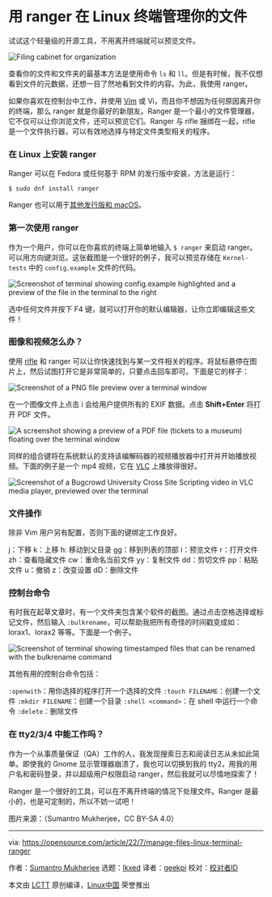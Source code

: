 [#]: subject: "Manage your files in your Linux terminal with ranger"
[#]: via: "https://opensource.com/article/22/7/manage-files-linux-terminal-ranger"
[#]: author: "Sumantro Mukherjee https://opensource.com/users/sumantro"
[#]: collector: "lkxed"
[#]: translator: "geekpi"
[#]: reviewer: " "
[#]: publisher: " "
[#]: url: " "

用 ranger 在 Linux 终端管理你的文件
======
试试这个轻量级的开源工具，不用离开终端就可以预览文件。

![Filing cabinet for organization][1]

查看你的文件和文件夹的最基本方法是使用命令 `ls` 和 `ll`。但是有时候，我不仅想看到文件的元数据，还想一目了然地看到文件的内容。为此，我使用 ranger。

如果你喜欢在控制台中工作，并使用 [Vim][2] 或 Vi，而且你不想因为任何原因离开你的终端，那么 ranger 就是你最好的新朋友。Ranger 是一个最小的文件管理器，它不仅可以让你浏览文件，还可以预览它们。Ranger 与 rifle 捆绑在一起，rifle 是一个文件执行器，可以有效地选择与特定文件类型相关的程序。

### 在 Linux 上安装 ranger

Ranger 可以在 Fedora 或任何基于 RPM 的发行版中安装，方法是运行：

```
$ sudo dnf install ranger
```

Ranger 也可以用于[其他发行版和 macOS][3]。

### 第一次使用 ranger

作为一个用户，你可以在你喜欢的终端上简单地输入 `$ ranger` 来启动 ranger。可以用方向键浏览。这张截图是一个很好的例子，我可以预览存储在 `Kernel-tests` 中的 `config.example` 文件的代码。

![Screenshot of terminal showing config.example highlighted and a preview of the file in the terminal to the right][4]

选中任何文件并按下 F4 键，就可以打开你的默认编辑器，让你立即编辑这些文件！

### 图像和视频怎么办？

使用 [rifle][5] 和 ranger 可以让你快速找到与某一文件相关的程序。将鼠标悬停在图片上，然后试图打开它是非常简单的，只要点击回车即可。下面是它的样子：

![Screenshot of a PNG file preview over a terminal window][6]

在一个图像文件上点击 i 会给用户提供所有的 EXIF 数据。点击 **Shift+Enter** 将打开 PDF 文件。

![A screenshot showing a preview of a PDF file (tickets to a museum) floating over the terminal window][7]

同样的组合键将在系统默认的支持该编解码器的视频播放器中打开并开始播放视频。下面的例子是一个 mp4 视频，它在 [VLC][8] 上播放得很好。

![Screenshot of a Bugcrowd University Cross Site Scripting video in VLC media player, previewed over the terminal][9]

### 文件操作

除非 Vim 用户另有配置，否则下面的键绑定工作良好。

j：下移
k：上移
h: 移动到父目录
gg：移到列表的顶部
i：预览文件
r：打开文件
zh：查看隐藏文件
cw：重命名当前文件
yy：复制文件
dd：剪切文件
pp：粘贴文件
u：撤销
z：改变设置
dD：删除文件

### 控制台命令

有时我在起草文章时，有一个文件夹包含某个软件的截图。通过点击空格选择或标记文件，然后输入 `:bulkrename`，可以帮助我把所有奇怪的时间戳变成如：lorax1、lorax2 等等。下面是一个例子。

![Screenshot of terminal showing timestamped files that can be renamed with the bulkrename command][10]

其他有用的控制台命令包括：

`:openwith`：用你选择的程序打开一个选择的文件
`:touch FILENAME`：创建一个文件
`:mkdir FILENAME`：创建一个目录
`:shell <command>`：在 shell 中运行一个命令
`:delete`：删除文件

### 在 tty2/3/4 中能工作吗？

作为一个从事质量保证（QA）工作的人，我发现搜索日志和阅读日志从未如此简单。即使我的 Gnome 显示管理器崩溃了，我也可以切换到我的 tty2，用我的用户名和密码登录，并以超级用户权限启动 ranger，然后我就可以尽情地探索了！

Ranger 是一个很好的工具，可以在不离开终端的情况下处理文件。Ranger 是最小的，也是可定制的，所以不妨一试吧！

图片来源：（Sumantro Mukherjee，CC BY-SA 4.0）

--------------------------------------------------------------------------------

via: https://opensource.com/article/22/7/manage-files-linux-terminal-ranger

作者：[Sumantro Mukherjee][a]
选题：[lkxed][b]
译者：[geekpi](https://github.com/geekpi)
校对：[校对者ID](https://github.com/校对者ID)

本文由 [LCTT](https://github.com/LCTT/TranslateProject) 原创编译，[Linux中国](https://linux.cn/) 荣誉推出

[a]: https://opensource.com/users/sumantro
[b]: https://github.com/lkxed
[1]: https://opensource.com/sites/default/files/lead-images/files_documents_organize_letter.png
[2]: https://opensource.com/tags/vim
[3]: https://opensource.com/article/20/3/ranger-file-navigator
[4]: https://opensource.com/sites/default/files/2022-06/ranger%201.png
[5]: https://www.systutorials.com/docs/linux/man/1-rifle/
[6]: https://opensource.com/sites/default/files/2022-06/ranger%202.png
[7]: https://opensource.com/sites/default/files/2022-06/ranger%203.png
[8]: https://opensource.com/article/21/2/linux-media-players
[9]: https://opensource.com/sites/default/files/2022-06/ranger%204.png
[10]: https://opensource.com/sites/default/files/2022-06/ranger%205.png
